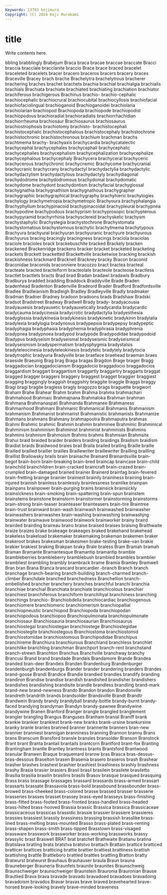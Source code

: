 ```yaml
---
Keywords: 13793 kojimura
Copyright: (C) 2024 Koji Murakami
---
```


# title

Write contents here.



bbling brabblingly Brabejum Braca braca bracae braccae braccate
Bracci braccia bracciale braccianite braccio Brace brace braced bracelet braceleted
bracelets bracer bracero braceros bracers bracery braces Braceville Bracey brach
brache Brachelytra brachelytrous bracherer brachering braches brachet brachets brachia brachial
brachialgia brachialis brachials Brachiata brachiate brachiated brachiating brachiation brachiator brachiferous
brachigerous Brachinus brachio- brachio-cephalic brachiocephalic brachiocrural brachiocubital brachiocyllosis brachiofacial brachiofaciolingual
brachioganoid Brachioganoidei brachiolaria brachiolarian brachiopod Brachiopoda brachiopode brachiopodist brachiopodous brachioradial
brachioradialis brachiorrhachidian brachiorrheuma brachiosaur Brachiosaurus brachiosaurus brachiostrophosis brachiotomy brachisto- brachistocephali
brachistocephalic brachistocephalous brachistocephaly brachistochrone brachistochronic brachistochronous brachium brachman brachs brachtmema
brachy- brachyaxis brachycardia brachycatalectic brachycephal brachycephales brachycephali brachycephalic brachycephalies brachycephalism
brachycephalization brachycephalize brachycephalous brachycephaly Brachycera brachyceral brachyceric brachycerous brachychronic brachycnemic
Brachycome brachycranial brachycranic brachycrany brachydactyl brachydactylia brachydactylic brachydactylism brachydactylous brachydactyly
brachydiagonal brachydodrome brachydodromous brachydomal brachydomatic brachydome brachydont brachydontism brachyfacial brachyglossal
brachygnathia brachygnathism brachygnathous brachygrapher brachygraphic brachygraphical brachygraphy brachyhieric brachylogies brachylogy
brachymetropia brachymetropic Brachyoura brachyphalangia Brachyphyllum brachypinacoid brachypinacoidal brachypleural brachypnea brachypodine
brachypodous brachyprism brachyprosopic brachypterous brachypyramid brachyrrhinia brachysclereid brachyskelic brachysm brachystaphylic
Brachystegia brachystochrone Brachystomata brachystomatous brachystomous brachytic brachytmema brachytypous Brachyura brachyural
brachyuran brachyuranic brachyure brachyurous Brachyurus bracing bracingly bracingness bracings braciola
braciolas braciole bracioles brack brackebuschite bracked Brackely bracken brackened Brackenridge
brackens bracker bracket bracketed bracketing brackets Brackett bracketted Brackettville bracketwise
bracking brackish brackishness brackmard Bracknell Brackney bracky Bracon braconid Braconidae
braconids braconniere bracozzo bract bractea bracteal bracteate bracted bracteiform bracteolate
bracteole bracteose bractless bractlet bractlets bracts Brad brad Bradan bradawl
bradawls Bradbury Bradburya bradded bradding Braddock Braddyville Brade Braden bradenhead
Bradenton Bradenville Bradeord Brader Bradford Bradfordsville Bradlee Bradleianism Bradleigh Bradley
Bradleyville Bradly bradmaker Bradman Bradner Bradney bradoon bradoons brads Bradshaw
Bradski bradsot Bradstreet Bradway Bradwell Brady brady- bradyacousia bradyauxesis bradyauxetic
bradyauxetically bradycardia bradycardic bradycauma bradycinesia bradycrotic bradydactylia bradyesthesia bradyglossia bradykinesia
bradykinesis bradykinetic bradykinin bradylalia bradylexia bradylogia bradynosus bradypepsia bradypepsy bradypeptic
bradyphagia bradyphasia bradyphemia bradyphrasia bradyphrenia bradypnea bradypnoea bradypod bradypode Bradypodidae
bradypodoid Bradypus bradyseism bradyseismal bradyseismic bradyseismical bradyseismism bradyspermatism bradysphygmia bradystalsis
bradyteleocinesia bradyteleokinesis bradytelic bradytely bradytocia bradytrophic bradyuria Bradyville brae braeface
braehead braeman braes braeside Braeunig Brag brag Braga bragas Bragdon
Brage brager Bragg braggadocian braggadocianism Braggadocio braggadocio braggadocios braggardism braggart
braggartism braggartly braggartry braggarts braggat bragged bragger braggers braggery braggest
bragget braggier braggiest bragging braggingly braggish braggishly braggite braggle Braggs
braggy Bragi bragi bragite bragless bragly bragozzo brags braguette bragwort
Braham Brahe Brahear Brahm brahm Brahma brahma brahmachari Brahmahood Brahmaic
Brahmajnana Brahmaloka Brahman brahman Brahmana Brahmanaspati Brahmanda Brahmanee Brahmaness Brahmanhood
Brahmani Brahmanic Brahmanical Brahmanis Brahmanism brahmanism Brahmanist brahmanist Brahmanistic brahmanists
Brahmanize Brahmans brahmans Brahmany brahmapootra Brahmaputra brahmas Brahmi Brahmic brahmic
Brahmin brahmin brahminee Brahminic Brahminical Brahminism brahminism Brahminist brahminist brahminists
Brahmins brahmins brahmism Brahmoism Brahms brahms Brahmsian Brahmsite Brahui braid
braided braider braiders braiding braidings Braidism braidism Braidist braids Braidwood
braies brail Braila brailed brailing Braille braille Brailled brailled brailler
brailles Braillewriter braillewriter Brailling brailling Braillist Brailowsky brails brain brainache
Brainard Brainardsville brain-begot brain-born brain-breaking brain-bred braincap braincase brain-child brainchild
brainchildren brain-cracked braincraft brain-crazed brain-crumpled brain-damaged brained brainer Brainerd brainfag
brain-fevered brain-fretting brainge brainier brainiest brainily braininess braining brain-injured brainish
brainless brainlessly brainlessness brainlike brainpan brainpans brainpower brain-purging brains brainsick
brainsickly brainsickness brain-smoking brain-spattering brain-spun brainstem brainstems brainstone brainstorm brainstormer
brainstorming brainstorms brain-strong brain-teaser brainteaser brainteasers brain-tire Braintree brain-trust brainward
brain-wash brainwash brainwashed brainwasher brainwashers brainwashes brain-washing brainwashing brainwashjng brainwater
brainwave brainwood brainwork brainworker brainy braird brairded brairding braireau brairo
braise braised braises braising Braithwaite braize braizes brake brakeage brakeages
braked brakehand brakehead brakeless brakeload brakemaker brakemaking brakeman brakemen braker
brakeroot brakes brakesman brakesmen brake-testing brake-van brakie brakier brakiest braking
Brakpan braky Brale braless Bram Bramah bramah Braman Bramante Bramantesque
Bramantip bramantip bramble brambleberries brambleberry bramblebush brambled brambles bramblier brambliest
brambling brambly brambrack brame Bramia Bramley Bramwell Bran bran Brana
Branca brancard brancardier -branch Branch branch branchage branch-bearing branch-building branch-charmed
branch-climber Branchdale branched branchedness Branchellion branch-embellished brancher branchery branches branchful
branchi branchia branchiae branchial Branchiata branchiate branchicolous branchier branchiest branchiferous
branchiform branchihyal branchiness branching branchings branchio- Branchiobdella branchiocardiac branchiogenous branchiomere
branchiomeric branchiomerism branchiopallial branchiopneustic branchiopod Branchiopoda branchiopodan branchiopodous branchiopoo Branchiopulmonata
branchiopulmonate branchiosaur Branchiosauria branchiosaurian Branchiosaurus branchiostegal branchiostegan branchiostege Branchiostegidae branchiostegite
branchiostegous Branchiostoma branchiostomid Branchiostomidae branchiostomous Branchipodidae Branchipus branchireme Branchiura branchiurous
Branchland branchless branchlet branchlike branchling branchman Branchport branch-rent branchstand branch-strewn
Branchton Branchus Branchville branchway branchy Brancusi Brand brand brandade Brandais
Brandamore Brande Brandea branded bran-deer Brandeis Branden Brandenburg Brandenburger brandenburgh
brandenburgs Brander brander brandering branders Brandes brand-goose Brandi Brandice Brandie
brandied brandies brandify branding brandiron Brandise brandise brandish brandished brandisher
brandishers brandishes brandishing brandisite brandle brandless brandling brand-mark brand-new brand-newness
Brando Brandon brandon Brandonville brandreth brandrith brands brandsolder Brandsville Brandt
Brandtr Brandwein Brandy brandy brandyball brandy-bottle brandy-burnt brandy-faced brandying brandyman
Brandyn brandy-pawnee Brandywine brandywine Branen Branford Branger brangle brangled branglement
brangler brangling Brangus Branguses Branham branial Braniff brank brankie brankier
brankiest brank-new branks brank-ursine brankursine branky branle branles branned branner
brannerite branners bran-new brannier branniest brannigan branniness branning Brannon branny
Brans brans Branscum Bransford bransle bransles bransolder Branson Branstock Brant
brant Branta brantail brantails brantcorn Brantford brant-fox Branting Brantingham brantle
Brantley brantness brants Brantsford Brantwood branular Branwen Braque braquemard brarow
bras Brasca bras-dessus-bras-dessous Braselton brasen Brasenia brasero braseros brash Brashear
brasher brashes brashest brashier brashiest brashiness brashly brashness brashy Brasia
brasier brasiers Brasil brasil brasilein brasilete brasiletto Brasilia brasilia brasilin
brasilins brasils Brasov brasque brasqued brasquing Brass brass brassage brassages
brassard brassards brass-armed brassart brassarts brassate Brassavola brass-bold brassbound brassbounder
brass-browed brass-cheeked brass-colored brasse brassed brasser brasserie brasseries brasses brasset
brassey brass-eyed brasseys brass-finishing brass-fitted brass-footed brass-fronted brass-handled brass-headed brass-hilted
brass-hooved Brassia brassic Brassica brassica Brassicaceae brassicaceous brassicas brassidic brassie
brassier brassiere brassieres brassies brassiest brassily brassiness brassing brassish brasslike
brass-lined brass-melting brass-mounted Brasso brass-plated brass-renting brass-shapen brass-smith brass-tipped Brasstown
brass-visaged brassware brasswork brassworker brass-working brassworks brassy brassylic brast Braswell
BRAT brat bratchet Brathwaite Bratianu bratina Bratislava bratling brats bratstva
bratstvo brattach Brattain brattice bratticed bratticer brattices bratticing brattie brattier
brattiest brattiness brattish brattishing brattle Brattleboro brattled brattles brattling Bratton
bratty Bratwurst bratwurst Brauhaus Brauhauser braula Braun brauna Brauneberger Brauneria
Braunfels braunite braunites Braunschweig Braunschweiger braunschweiger Braunstein Brauronia Brauronian Brause
Brautlied Brava brava bravade bravado bravadoed bravadoes bravadoing bravadoism bravados
Bravar bravas brave braved bravehearted brave-horsed brave-looking bravely brave-minded braveness
